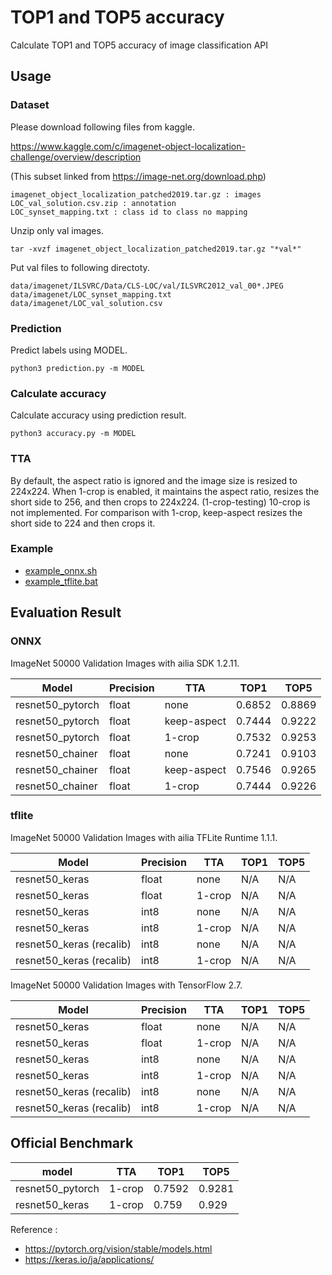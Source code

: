 # TOP1 and TOP5 accuracy

Calculate TOP1 and TOP5 accuracy of image classification API

## Usage

### Dataset

Please download following files from kaggle.

https://www.kaggle.com/c/imagenet-object-localization-challenge/overview/description

(This subset linked from https://image-net.org/download.php)

```
imagenet_object_localization_patched2019.tar.gz : images
LOC_val_solution.csv.zip : annotation
LOC_synset_mapping.txt : class id to class no mapping
```

Unzip only val images.

```
tar -xvzf imagenet_object_localization_patched2019.tar.gz "*val*"
```

Put val files to following directoty.

```
data/imagenet/ILSVRC/Data/CLS-LOC/val/ILSVRC2012_val_00*.JPEG
data/imagenet/LOC_synset_mapping.txt
data/imagenet/LOC_val_solution.csv
```

### Prediction 

Predict labels using MODEL.

```
python3 prediction.py -m MODEL
```

### Calculate accuracy

Calculate accuracy using prediction result.

```
python3 accuracy.py -m MODEL
```

### TTA

By default, the aspect ratio is ignored and the image size is resized to 224x224. When 1-crop is enabled, it maintains the aspect ratio, resizes the short side to 256, and then crops to 224x224. (1-crop-testing) 10-crop is not implemented. For comparison with 1-crop, keep-aspect resizes the short side to 224 and then crops it.

### Example

- [example_onnx.sh](./example_onnx.sh)
- [example_tflite.bat](./example_tflite.bat)

## Evaluation Result

### ONNX

ImageNet 50000 Validation Images with ailia SDK 1.2.11.

|Model|Precision|TTA|TOP1|TOP5|
|-----|-----|-----|-----|-----|
|resnet50_pytorch|float|none|0.6852|0.8869|
|resnet50_pytorch|float|keep-aspect|0.7444|0.9222|
|resnet50_pytorch|float|1-crop|0.7532|0.9253|
|resnet50_chainer|float|none|0.7241|0.9103|
|resnet50_chainer|float|keep-aspect|0.7546|0.9265|
|resnet50_chainer|float|1-crop|0.7444|0.9226|

### tflite

ImageNet 50000 Validation Images with ailia TFLite Runtime 1.1.1.

|Model|Precision|TTA|TOP1|TOP5|
|-----|-----|-----|-----|-----|
|resnet50_keras|float|none|N/A|N/A|
|resnet50_keras|float|1-crop|N/A|N/A|
|resnet50_keras|int8|none|N/A|N/A|
|resnet50_keras|int8|1-crop|N/A|N/A|
|resnet50_keras (recalib)|int8|none|N/A|N/A|
|resnet50_keras (recalib)|int8|1-crop|N/A|N/A|

ImageNet 50000 Validation Images with TensorFlow 2.7.

|Model|Precision|TTA|TOP1|TOP5|
|-----|-----|-----|-----|-----|
|resnet50_keras|float|none|N/A|N/A|
|resnet50_keras|float|1-crop|N/A|N/A|
|resnet50_keras|int8|none|N/A|N/A|
|resnet50_keras|int8|1-crop|N/A|N/A|
|resnet50_keras (recalib)|int8|none|N/A|N/A|
|resnet50_keras (recalib)|int8|1-crop|N/A|N/A|

## Official Benchmark

|model|TTA|TOP1|TOP5|
|-----|-----|-----|-----|
|resnet50_pytorch|1-crop|0.7592|0.9281|
|resnet50_keras|1-crop|0.759|0.929|

Reference :
- https://pytorch.org/vision/stable/models.html
- https://keras.io/ja/applications/

